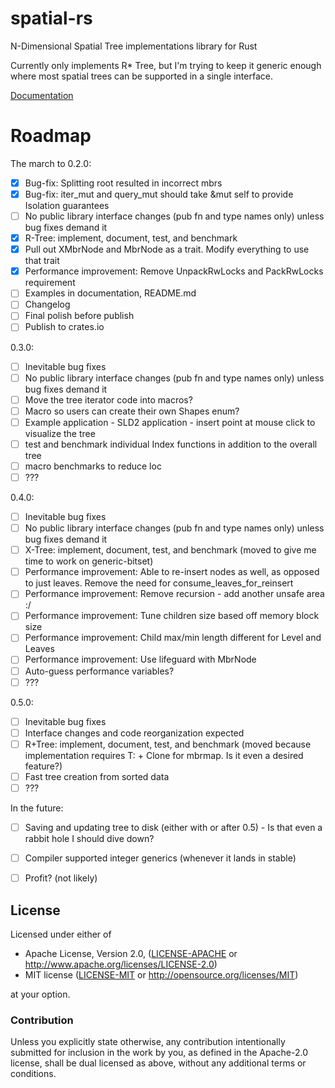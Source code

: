 # spatial-rs
N-Dimensional Spatial Tree implementations library for Rust

Currently only implements R* Tree, but I'm trying to keep it generic enough where most spatial trees can be supported in a single interface.

[Documentation](https://ambaxter.github.io/spatial/doc/spatial/index.html)

# Roadmap

The march to 0.2.0:
- [x] Bug-fix: Splitting root resulted in incorrect mbrs
- [x] Bug-fix: iter_mut and query_mut should take &mut self to provide Isolation guarantees
- [ ] No public library interface changes (pub fn and type names only) unless bug fixes demand it
- [x] R-Tree: implement, document, test, and benchmark
- [x] Pull out XMbrNode and MbrNode as a trait. Modify everything to use that trait 
- [x] Performance improvement: Remove UnpackRwLocks and PackRwLocks requirement
- [ ] Examples in documentation, README.md
- [ ] Changelog
- [ ] Final polish before publish
- [ ] Publish to crates.io

0.3.0:
- [ ] Inevitable bug fixes
- [ ] No public library interface changes (pub fn and type names only) unless bug fixes demand it
- [ ] Move the tree iterator code into macros?
- [ ] Macro so users can create their own Shapes enum?
- [ ] Example application - SLD2 application - insert point at mouse click to visualize the tree
- [ ] test and benchmark individual Index functions in addition to the overall tree
- [ ] macro benchmarks to reduce loc
- [ ] ???

0.4.0:
- [ ] Inevitable bug fixes
- [ ] No public library interface changes (pub fn and type names only) unless bug fixes demand it
- [ ] X-Tree: implement, document, test, and benchmark (moved to give me time to work on generic-bitset)
- [ ] Performance improvement: Able to re-insert nodes as well, as opposed to just leaves. Remove the need for consume_leaves_for_reinsert
- [ ] Performance improvement: Remove recursion - add another unsafe area :/
- [ ] Performance improvement: Tune children size based off memory block size
- [ ] Performance improvement: Child max/min length different for Level and Leaves  
- [ ] Performance improvement: Use lifeguard with MbrNode
- [ ] Auto-guess performance variables?
- [ ] ???

0.5.0:
- [ ] Inevitable bug fixes
- [ ] Interface changes and code reorganization expected
- [ ] R+Tree: implement, document, test, and benchmark (moved because implementation requires T: + Clone for mbrmap. Is it even a desired feature?)
- [ ] Fast tree creation from sorted data
- [ ] ???

In the future:
- [ ] Saving and updating tree to disk (either with or after 0.5) - Is that even a rabbit hole I should dive down?
- [ ] Compiler supported integer generics (whenever it lands in stable)
- [ ] Profit? (not likely)


## License

Licensed under either of

 * Apache License, Version 2.0, ([LICENSE-APACHE](LICENSE-APACHE) or http://www.apache.org/licenses/LICENSE-2.0)
 * MIT license ([LICENSE-MIT](LICENSE-MIT) or http://opensource.org/licenses/MIT)

at your option.

### Contribution

Unless you explicitly state otherwise, any contribution intentionally submitted
for inclusion in the work by you, as defined in the Apache-2.0 license, shall be dual licensed as above, without any
additional terms or conditions.
